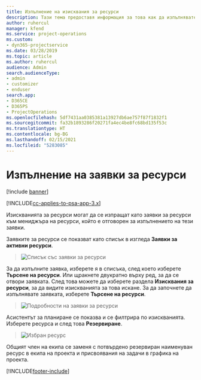 ```yaml
---
title: Изпълнение на изисквания за ресурси
description: Тази тема предоставя информация за това как да изпълнявате изисквания за ресурси.
author: ruhercul
manager: kfend
ms.service: project-operations
ms.custom:
- dyn365-projectservice
ms.date: 03/28/2019
ms.topic: article
ms.author: ruhercul
audience: Admin
search.audienceType:
- admin
- customizer
- enduser
search.app:
- D365CE
- D365PS
- ProjectOperations
ms.openlocfilehash: 5df7431aa0385381a13927db6ae757f87f1832f1
ms.sourcegitcommit: fa32b1893286f20271fa4ec4be8fc68bd135f53c
ms.translationtype: HT
ms.contentlocale: bg-BG
ms.lasthandoff: 02/15/2021
ms.locfileid: "5283085"
---
```

# <a name="fulfilling-resource-requests"></a>Изпълнение на заявки за ресурси

[!include [banner](../includes/psa-now-project-operations.md)]

[!INCLUDE[cc-applies-to-psa-app-3.x](../includes/cc-applies-to-psa-app-3x.md)]

Изискванията за ресурси могат да се изпращат като заявки за ресурси към мениджъра на ресурси, който е отговорен за изпълнението на тези заявки.

Заявките за ресурси се показват като списък в изгледа **Заявки за активни ресурси**.

> ![Списък със заявки за ресурси](media/Resource-Management-image59.png)

За да изпълните заявка, изберете я в списъка, след което изберете **Търсене на ресурси**. Или щракнете двукратно върху ред, за да се отвори заявката. След това можете да изберете раздела **Изисквания за ресурси**, за да видите изискванията за това искане. За да започнете да изпълнявате заявката, изберете **Търсене на ресурси**.

> ![Подробности на заявки за ресурси](media/Resource-Management-image60.png)

Асистентът за планиране се показва и се филтрира по изискванията. Изберете ресурса и след това **Резервиране**.

> ![Избран ресурс](media/Resource-Management-image61.png)

Общият член на екипа се заменя с потвърдено резервиран наименуван ресурс в екипа на проекта и присвоявания на задачи в графика на проекта.


[!INCLUDE[footer-include](../includes/footer-banner.md)]